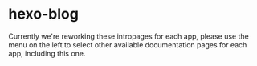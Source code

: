 # hexo-blog

Currently we're reworking these intropages for each app, please use the menu on the left to select other available documentation pages for each app, including this one.
